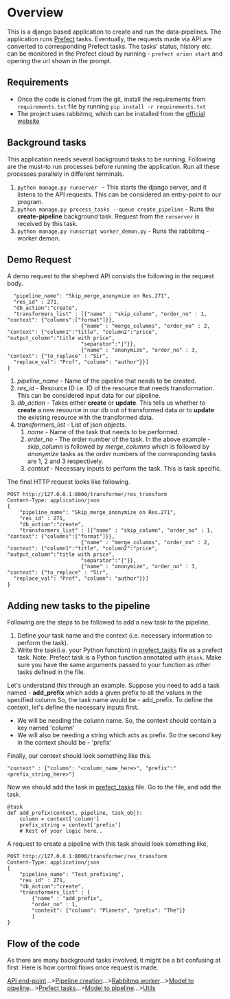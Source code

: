 # Overview
This is a django based application to create and run the data-pipelines. The application runs [Prefect](https://docs.prefect.io/) tasks. Eventually, the requests made via API are converted to corresponding Prefect tasks. The tasks' status, history etc. can be monitored in the Prefect cloud by running - `prefect orion start` and opening the url shown in the prompt. 


## Requirements
- Once the code is cloned from the git, install the requirements from `requirements.txt` file by running `pip install -r requirements.txt`
- The project uses rabbitmq, which can be installed from the [official website](https://www.rabbitmq.com/download.html)

## Background tasks 
This application needs several background tasks to be running. 
Following are the must-to run processes before running the application. Run all these processes parallely in different terminals. 
1. `python manage.py runserver ` - This starts the django server, and it listens to the API requests. This can be considered an entry-point to our program. 
2. `python manage.py process_tasks --queue create_pipeline` - Runs the **create-pipeline** background task. Request from the `runserver` is received by this task. 
3. `python manage.py runscript worker_demon.py` - Runs the rabbitmq - worker demon. 

## Demo Request
A demo request to the shepherd API consists the following in the request body. 

```{
  "pipeline_name": "Skip_merge_anonymize on Res.271",
  "res_id" : 271,
  "db_action":"create",
  "transformers_list" : [{"name" : "skip_column", "order_no" : 1, "context": {"columns":["format"]}},
                        {"name" : "merge_columns", "order_no" : 2, "context": {"column1":"title", "column2":"price", "output_column":"title with price", 
                        "separator":"|"}},
                        {"name" : "anonymize", "order_no" : 3, "context": {"to_replace" : "Sir", 
  "replace_val": "Prof", "column": "author"}}]
}
```
1. _pipeline_name_ - Name of the pipeline that needs to be created.
2. _res_id_ - Resource ID i.e. ID of the resource that needs transformation. This can be considered input data for our pipeline. 
3. _db_action_ - Takes either **create** or **update**. This tells us whether to **create** a new resource in our db out of transformed data or to **update** the existing resource with the transformed data.
4. _transformers_list_ - List of json objects.
   1. _name_ - Name of the task that needs to be performed.
   2. _order_no_ - The order number of the task. In the above example - _skip_column_ is followed by _merge_columns_ which is followed by _anonymize_ tasks as the order numbers of the corresponding tasks are 1, 2 and 3 respectively.
   3. _context_ - Necessary inputs to perform the task. This is task specific. 

The final HTTP request looks like following.
```
POST http://127.0.0.1:8000/transformer/res_transform
Content-Type: application/json
{
    "pipeline_name": "Skip_merge_anonymize on Res.271",
    "res_id" : 271,
    "db_action":"create",
    "transformers_list" : [{"name" : "skip_column", "order_no" : 1, "context": {"columns":["format"]}},
                        {"name" : "merge_columns", "order_no" : 2, "context": {"column1":"title", "column2":"price", "output_column":"title with price", 
                        "separator":"|"}},
                        {"name" : "anonymize", "order_no" : 3, "context": {"to_replace" : "Sir", 
  "replace_val": "Prof", "column": "author"}}]
}
```
## Adding new tasks to the pipeline
Following are the steps to be followed to add a new task to the pipeline. 
1. Define your task name and the context (i.e. necessary information to perform the task).
2. Write the task(i.e. your Python function) in [prefect_tasks](tasks/prefect_tasks.py) file as a prefect task. 
 Note: Prefect task is a Python function annotated with `@task`. Make sure you have the same arguments passed to your function as other tasks defined in the file.

Let's understand this through an example. Suppose you need to add a task named - **add_prefix** which adds a given prefix to all the values in the specified column
So, the task name would be - add_prefix. To define the context, let's define the necessary inputs first. 
- We will be needing the column name. So, the context should contain a key named 'column'
- We will also be needing a string which acts as prefix. So the second key in the context should be - 'prefix'

Finally, our context should look something like this. 

`"context" : {"column": "<column_name_here>", "prefix":"<prefix_string_here>"}`

Now we should add the task in [prefect_tasks](tasks/prefect_tasks.py) file. Go to the file, and add the task.
```
@task
def add_prefix(context, pipeline, task_obj):
    column = context['column']
    prefix_string = context['prefix']
    # Rest of your logic here..
```
A request to create a pipeline with this task should look something like,
```
POST http://127.0.0.1:8000/transformer/res_transform
Content-Type: application/json
{
    "pipeline_name": "Test_prefixing",
    "res_id" : 271,
    "db_action":"create",
    "transformers_list" : [
        {"name" : "add_prefix", 
        "order_no" : 1, 
        "context": {"column": "Planets", "prefix": "The"}}
        ]
}
```
## Flow of the code
As there are many background tasks involved, it might be a bit confusing at first. 
Here is how control flows once request is made.

[API end-point](datatransform/views.py)...>[Pipeline creation](pipeline_creator_bg.py)...>[Rabbitmq worker](worker_demon.py)...>[Model to pipeline](pipeline/model_to_pipeline.py)...>[Prefect tasks](tasks/prefect_tasks.py)...>[Model to pipeline](pipeline/model_to_pipeline.py)...>[Utils](utils.py)